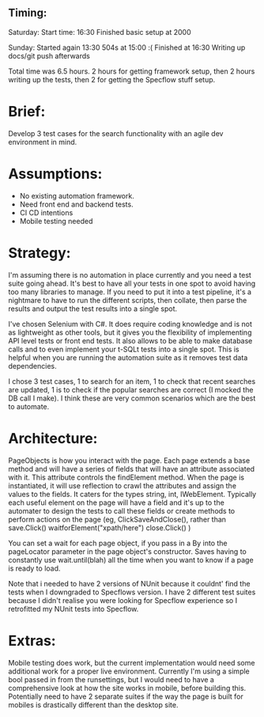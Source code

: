 ## Timing:
Saturday:
Start time: 16:30
Finished basic setup at 2000

Sunday: 
Started again 13:30
504s at 15:00 :(
Finished at 16:30
Writing up docs/git push afterwards

Total time was 6.5 hours. 
2 hours for getting framework setup, then 2 hours writing up the tests, then 2 for getting the Specflow stuff setup. 

# Brief:
Develop 3 test cases for the search functionality with an agile dev environment in mind.

# Assumptions:
- No existing automation framework.
- Need front end and backend tests.
- CI CD intentions
- Mobile testing needed

# Strategy:
I'm assuming there is no automation in place currently and you need a test suite going ahead. It's best to have all your tests
in one spot to avoid having too many libraries to manage. If you need to put it into a test pipeline, it's a nightmare to have to
run the different scripts, then collate, then parse the results and output the test results into a single spot. 

I've chosen Selenium with C#. It does require coding knowledge and is not as lightweight as other tools, but it gives you the flexibility
of implementing API level tests or front end tests. It also allows to be able to make database calls and to even implement your
t-SQLt tests into a single spot. This is helpful when you are running the automation suite as it removes test data dependencies.

I chose 3 test cases, 1 to search for an item, 1 to check that recent searches are updated, 1 is to check if the popular searches are correct
(I mocked the DB call I make). I think these are very common scenarios which are the best to automate. 

# Architecture:
PageObjects is how you interact with the page. Each page extends a base method and will have a series of fields that will have an 
attribute associated with it. This attribute controls the findElement method. When the page is instantiated, it will use reflection
to crawl the attributes and assign the values to the fields. It caters for the types string, int, IWebElement. Typically each useful
element on the page will have a field and it's up to the automater to design the tests to call these fields or create methods to 
perform actions on the page (eg, ClickSaveAndClose(), rather than save.Click() waitforElement("xpath/here") close.Click() )

You can set a wait for each page object, if you pass in a By into the pageLocator parameter in the page object's constructor. Saves
having to constantly use wait.until(blah) all the time when you want to know if a page is ready to load.

Note that i needed to have 2 versions of NUnit because it couldnt' find the tests when I downgraded to Specflows version. I have 2 
different test suites because I didn't realise you were looking for Specflow experience so I retrofitted my NUnit tests into Specflow.

# Extras:
Mobile testing does work, but the current implementation would need some additional work for a proper live environment. Currently I'm using
a simple bool passed in from the runsettings, but I would need to have a comprehensive look at how the site works in mobile, before building this.
Potentially need to have 2 separate suites if the way the page is built for mobiles is drastically different than the desktop site.
